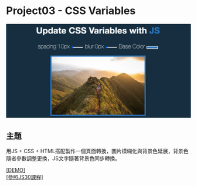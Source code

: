 # **Project03 - CSS Variables**

![](https://github.com/paulchnag0801/JS30-03-css-variables/blob/main/css-variables-03.png)

## **主題**
用JS + CSS + HTML搭配製作一個頁面轉換，圖片模糊化與背景色延展，背景色隨者參數調整更換，JS文字隨著背景色同步轉換。

[[DEMO]](https://paulchnag0801.github.io/JS30-03-css-variables/)  
[[參照JS30課程]](https://javascript30.com/) 
